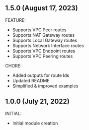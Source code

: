 ## 1.5.0 (August 17, 2023)

FEATURE:
  * Supports VPC Peer routes
  * Supports NAT Gateway routes
  * Supports Local Gateway routes
  * Supports Network Interface routes
  * Supports VPC Endpoint routes
  * Supports VPC Peering routes

CHORE:
  * Added outputs for route Ids
  * Updated README
  * Simplified & improved examples

## 1.0.0 (July 21, 2022)

INITIAL:

  * Initial module creation

